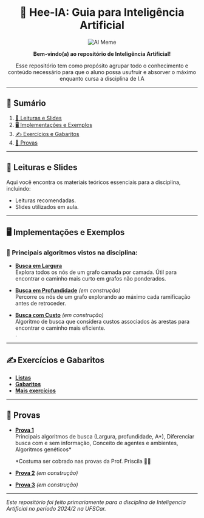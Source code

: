 <div align="center">

# 🤖 Hee-IA: Guia para Inteligência Artificial  

![AI Meme](https://datasciencedojo.com/wp-content/uploads/AI-meme-3.png)

**Bem-vindo(a) ao repositório de Inteligência Artificial!**  


Esse repositório tem como propósito agrupar todo o conhecimento e conteúdo necessário
para que o aluno possa usufruir e absorver o máximo enquanto cursa a disciplina de I.A

</div>

---

## 📑 Sumário  

1. [📘 Leituras e Slides](#-leituras-e-slides)  
2. [🖥️ Implementações e Exemplos](#%EF%B8%8F-implementações-e-exemplos)  
3. [✍️ Exercícios e Gabaritos](#️-exercícios-e-gabaritos)  
4. [📝 Provas](#-provas)  

---

## 📘 Leituras e Slides  

Aqui você encontra os materiais teóricos essenciais para a disciplina, incluindo:  
- Leituras recomendadas.  
- Slides utilizados em aula.

---

## 🖥️ Implementações e Exemplos  

### 📌 Principais algoritmos vistos na disciplina:  

- [**Busca em Largura**](https://github.com/Maracujacake/hee-ia/blob/main/javab/BuscaLargura.java)  
  Explora todos os nós de um grafo camada por camada. Útil para encontrar o caminho mais curto em grafos não ponderados.  

- [**Busca em Profundidade**](#) *(em construção)*  
  Percorre os nós de um grafo explorando ao máximo cada ramificação antes de retroceder.  

- [**Busca com Custo**](#) *(em construção)*  
  Algoritmo de busca que considera custos associados às arestas para encontrar o caminho mais eficiente.  
.

---

## ✍️ Exercícios e Gabaritos  

- [**Listas**](https://github.com/Maracujacake/hee-ia/blob/main/javab/BuscaLargura.java)
- [**Gabaritos**](https://github.com/Maracujacake/hee-ia/blob/main/javab/BuscaLargura.java)
- [**Mais exercícios**](https://github.com/Maracujacake/hee-ia/blob/main/javab/BuscaLargura.java)    

---

## 📝 Provas  

- [**Prova 1**]()  
  Principais algoritmos de busca (Largura, profundidade, A*), Diferenciar busca com e sem informação, Conceito de agentes e ambientes, Algoritmos genéticos*
  
  *Costuma ser cobrado nas provas da Prof. Priscila 👩‍🏫  

- [**Prova 2**](#) *(em construção)*  
  

- [**Prova 3**](#) *(em construção)*  
    

---

*Este repositório foi feito primariamente para a disciplina de Inteligencia Artificial no período 2024/2 na UFSCar.*
